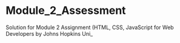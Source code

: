 # Module_2_Assessment
Solution for Module 2 Assignment (HTML, CSS, JavaScript for Web Developers  by Johns Hopkins Uni_
